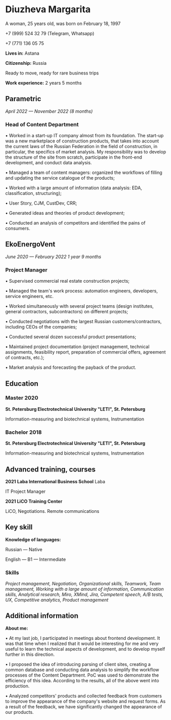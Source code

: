 # **Diuzheva Margarita** 
A woman, 25 years old, was born on February 18, 1997

+7 (999) 524 32 79 (Telegram, Whatsapp)

+7 (771) 136 05 75

**Lives in:** Astana

**Citizenship:** Russia

Ready to move, ready for rare business trips

**Work experience:** 2 years 5 months

	
## Parametric
*April 2022 — November 2022
(8 months)*

### Head of Content Department
• Worked in a start-up IT company almost from its foundation. The start-up was a new marketplace of construction products, that takes into account the current laws of the Russian Federation in the field of construction, in particular, the specifics of market analysis. My responsibility was to develop the structure of the site from scratch, participate in the front-end development, and conduct data analysis. 

• Managed a team of content managers: organized the workflows of filling and updating the service catalogue of the products; 

• Worked with a large amount of information (data analysis: EDA, classification, structuring); 

• User Story, CJM, CustDev, CRR; 

• Generated ideas and theories of product development; 

• Conducted an analysis of competitors and identified the pains of consumers.
	
## EkoEnergoVent
*June 2020 — February 2022
1 year 9 months*

### Project Manager
• Supervised commercial real estate construction projects; 

• Managed the team's work process: automation engineers, developers, service engineers, etc. 

• Worked simultaneously with several project teams (design institutes, general contractors, subcontractors) on different projects;

• Conducted negotiations with the largest Russian customers/contractors, including CEOs of the companies;

• Conducted several dozen successful product presentations; 

• Maintained project documentation (project management, technical assignments, feasibility report, preparation of commercial offers, agreement of contracts, etc.); 

• Market analysis and forecasting the payback of the product.

## Education
### Master 2020	

**St. Petersburg Electrotechnical University "LETI", St. Petersburg**

Information-measuring and biotechnical systems, Instrumentation

### Bachelor 2018	
**St. Petersburg Electrotechnical University "LETI", St. Petersburg**

Information-measuring and biotechnical systems, Instrumentation

## Advanced training, courses
**2021**	**Laba International Business School**
Laba 

IT Project Manager

**2021	LiCO Training Center** 

LiCO, Negotiations. Remote communications

## Key skill
**Knowledge of 
languages:**	

Russian — Native

English — B1 — Intermediate

### Skills	
*Project management, Negotiation, Organizational skills, Teamwork, Team management, Working with a large amount of information, Communication skills, Analytical research, Miro, XMind, Jira, Competent speech, A/B tests, UX, Competitive analytics, Product management*
## Additional information
**About me:**	

• At my last job, I participated in meetings about frontend development. It was that time when I realized that it would be interesting for me and very useful to learn the technical aspects of development, and to develop myself further in this direction.

• I proposed the idea of introducing parsing of client sites, creating a common database and conducting data analysis to simplify the workflow processes of the Content Department. PoC was used to demonstrate the efficiency of this idea. According to the results, all of the above went into production.

• Analyzed competitors' products and collected feedback from customers to improve the appearance of the company's website and request forms. As a result of the feedback, we have significantly changed the appearance of our products.



